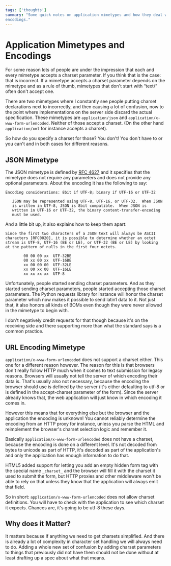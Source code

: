 ```yaml
---
tags: ['thoughts']
summary: "Some quick notes on application mimetypes and how they deal with
encodings."
---
```


# Application Mimetypes and Encodings

For some reason lots of people are under the impression that each and
every mimetype accepts a charset parameter.  If you think that is the
case: that is incorrect.  If a mimetype accepts a charset parameter
depends on the mimetype and as a rule of thumb, mimetypes that don't start
with “text/” often don't accept one.

There are two mimetypes where I constantly see people putting charset
declarations next to incorrectly, and then causing a lot of confusion, now
to the point where implementations on the server side discard the actual
specification.  These mimetypes are `application/json` and
`application/x-www-form-urlencoded`.  Neither of those accept a charset.
(On the other hand `application/xml` for instance accepts a charset).

So how do you specify a charset for those?  You don't!  You don't have to
or you can't and in both cases for different reasons.

## JSON Mimetype

The JSON mimetype is defined by [RFC 4627](http://tools.ietf.org/html/rfc4627) and it specifies that the mimetype
does not require any parameters and does not provide any optional
parameters.  About the encoding it has the following to say:

```
Encoding considerations: 8bit if UTF-8; binary if UTF-16 or UTF-32

   JSON may be represented using UTF-8, UTF-16, or UTF-32.  When JSON
   is written in UTF-8, JSON is 8bit compatible.  When JSON is
   written in UTF-16 or UTF-32, the binary content-transfer-encoding
   must be used.
```

And a little bit up, it also explains how to keep them apart:

```
Since the first two characters of a JSON text will always be ASCII
characters [RFC0020], it is possible to determine whether an octet
stream is UTF-8, UTF-16 (BE or LE), or UTF-32 (BE or LE) by looking
at the pattern of nulls in the first four octets.

        00 00 00 xx  UTF-32BE
        00 xx 00 xx  UTF-16BE
        xx 00 00 00  UTF-32LE
        xx 00 xx 00  UTF-16LE
        xx xx xx xx  UTF-8
```

Unfortunately, people started sending charset parameters.  And as they
started sending charset parameters, people started accepting those charset
parameters.  The Python requests library for instance will honor the
charset parameter which now makes it possible to send latin1 data to it.
Not just that, it also honors all kinds of BOMs even though they were
never allowed in the mimetype to begin with.

I don't negatively credit requests for that though because it's on the
receiving side and there supporting more than what the standard says is a
common practice.

## URL Encoding Mimetype

`application/x-www-form-urlencoded` does not support a charset either.
This one for a different reason however.  The reason for this is that
browsers don't really follow HTTP much when it comes to text submission
for legacy reasons.  Browsers will usually not tell the server of which
encoding their data is.  That's usually also not necessary, because the
encoding the browser should use is defined by the server (it's either
defaulting to utf-8 or is defined in the accept-charset parameter of the
form).  Since the server already knows that, the web application will just
know in which encoding it comes in.

However this means that for everything else but the browser and the
application the encoding is unknown!  You cannot reliably determine the
encoding from an HTTP proxy for instance, unless you parse the HTML and
reimplement the browser's charset selection logic and remember it.

Basically `application/x-www-form-urlencoded` does not have a charset,
because the encoding is done on a different level.  It's not decoded from
bytes to unicode as part of HTTP, it's decoded as part of the
application's and only the application has enough information to do that.

HTML5 added support for letting you add an empty hidden form tag with the
special name `_charset_` and the browser will fill it with the charset
it used to submit the form, but HTTP proxies and other middleware won't be
able to rely on that unless they know that the application will always
emit that field.

So in short: `application/x-www-form-urlencoded` does not allow charset
definitions.  You will have to check with the application to see which
charset it expects.  Chances are, it's going to be utf-8 these days.

## Why does it Matter?

It matters because if anything we need to get charsets simplified.  And
there is already a lot of complexity in character set handling we will
always need to do.  Adding a whole new set of confusion by adding charset
parameters to things that previously did not have them should not be done
without at least drafting up a spec about what that means.
